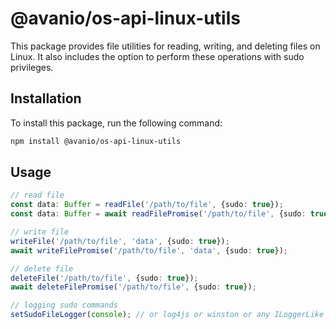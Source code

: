 # @avanio/os-api-linux-utils

This package provides file utilities for reading, writing, and deleting files on Linux. It also includes the option to perform these operations with sudo privileges.

## Installation

To install this package, run the following command:

```bash
npm install @avanio/os-api-linux-utils
```

## Usage
```typescript
// read file
const data: Buffer = readFile('/path/to/file', {sudo: true});
const data: Buffer = await readFilePromise('/path/to/file', {sudo: true});

// write file
writeFile('/path/to/file', 'data', {sudo: true});
await writeFilePromise('/path/to/file', 'data', {sudo: true});

// delete file
deleteFile('/path/to/file', {sudo: true});
await deleteFilePromise('/path/to/file', {sudo: true});

// logging sudo commands
setSudoFileLogger(console); // or log4js or winston or any ILoggerLike object
```
